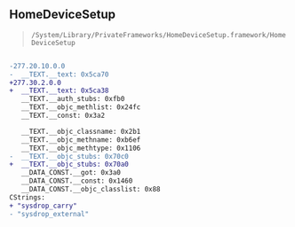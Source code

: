 ## HomeDeviceSetup

> `/System/Library/PrivateFrameworks/HomeDeviceSetup.framework/HomeDeviceSetup`

```diff

-277.20.10.0.0
-  __TEXT.__text: 0x5ca70
+277.30.2.0.0
+  __TEXT.__text: 0x5ca38
   __TEXT.__auth_stubs: 0xfb0
   __TEXT.__objc_methlist: 0x24fc
   __TEXT.__const: 0x3a2

   __TEXT.__objc_classname: 0x2b1
   __TEXT.__objc_methname: 0xb6ef
   __TEXT.__objc_methtype: 0x1106
-  __TEXT.__objc_stubs: 0x70c0
+  __TEXT.__objc_stubs: 0x70a0
   __DATA_CONST.__got: 0x3a0
   __DATA_CONST.__const: 0x1460
   __DATA_CONST.__objc_classlist: 0x88
CStrings:
+ "sysdrop_carry"
- "sysdrop_external"

```
